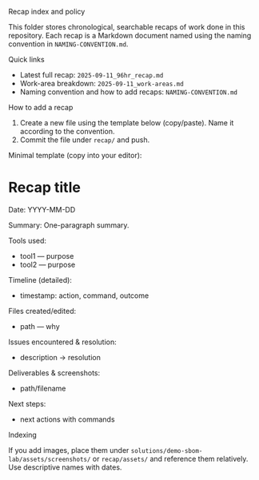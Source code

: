 Recap index and policy

This folder stores chronological, searchable recaps of work done in this repository. Each recap is a Markdown document named using the naming convention in `NAMING-CONVENTION.md`.

Quick links

- Latest full recap: `2025-09-11_96hr_recap.md`
- Work-area breakdown: `2025-09-11_work-areas.md`
- Naming convention and how to add recaps: `NAMING-CONVENTION.md`

How to add a recap

1. Create a new file using the template below (copy/paste). Name it according to the convention.
2. Commit the file under `recap/` and push.

Minimal template (copy into your editor):

# Recap title

Date: YYYY-MM-DD

Summary: One-paragraph summary.

Tools used:
- tool1 — purpose
- tool2 — purpose

Timeline (detailed):
- timestamp: action, command, outcome

Files created/edited:
- path — why

Issues encountered & resolution:
- description -> resolution

Deliverables & screenshots:
- path/filename

Next steps:
- next actions with commands

Indexing

If you add images, place them under `solutions/demo-sbom-lab/assets/screenshots/` or `recap/assets/` and reference them relatively. Use descriptive names with dates.
